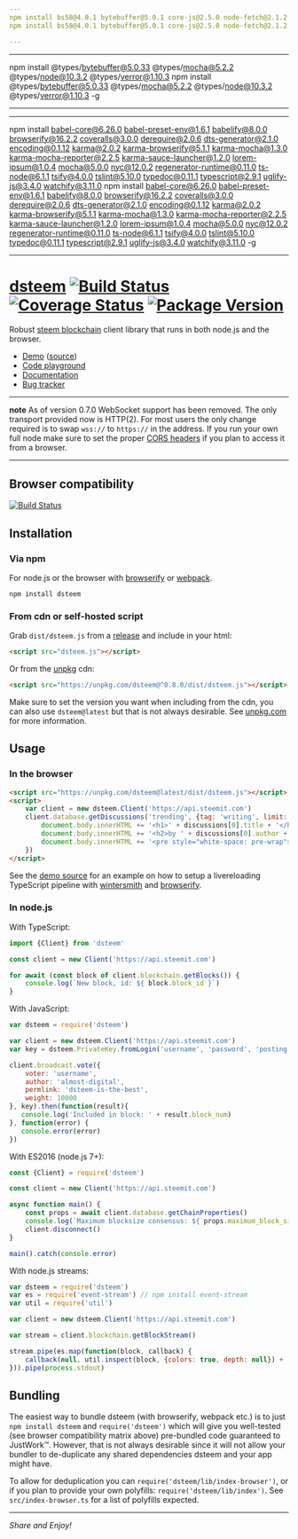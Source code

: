 ```yaml
---
npm install bs58@4.0.1 bytebuffer@5.0.1 core-js@2.5.0 node-fetch@2.1.2 secp256k1@3.3.1 verror@1.10.0 whatwg-fetch@2.0.3
npm install bs58@4.0.1 bytebuffer@5.0.1 core-js@2.5.0 node-fetch@2.1.2 secp256k1@3.3.1 verror@1.10.0 whatwg-fetch@2.0.3 -g   

---
```

---
npm install @types/bytebuffer@5.0.33 @types/mocha@5.2.2 @types/node@10.3.2 @types/verror@1.10.3
npm install @types/bytebuffer@5.0.33 @types/mocha@5.2.2 @types/node@10.3.2 @types/verror@1.10.3 -g   

---
---
npm install babel-core@6.26.0 babel-preset-env@1.6.1 babelify@8.0.0 browserify@16.2.2 coveralls@3.0.0 derequire@2.0.6 dts-generator@2.1.0 encoding@0.1.12 karma@2.0.2 karma-browserify@5.1.1 karma-mocha@1.3.0 karma-mocha-reporter@2.2.5 karma-sauce-launcher@1.2.0 lorem-ipsum@1.0.4 mocha@5.0.0 nyc@12.0.2 regenerator-runtime@0.11.0 ts-node@6.1.1 tsify@4.0.0 tslint@5.10.0 typedoc@0.11.1 typescript@2.9.1 uglify-js@3.4.0 watchify@3.11.0
npm install babel-core@6.26.0 babel-preset-env@1.6.1 babelify@8.0.0 browserify@16.2.2 coveralls@3.0.0 derequire@2.0.6 dts-generator@2.1.0 encoding@0.1.12 karma@2.0.2 karma-browserify@5.1.1 karma-mocha@1.3.0 karma-mocha-reporter@2.2.5 karma-sauce-launcher@1.2.0 lorem-ipsum@1.0.4 mocha@5.0.0 nyc@12.0.2 regenerator-runtime@0.11.0 ts-node@6.1.1 tsify@4.0.0 tslint@5.10.0 typedoc@0.11.1 typescript@2.9.1 uglify-js@3.4.0 watchify@3.11.0 -g

---




# [dsteem](https://github.com/jnordberg/dsteem) [![Build Status](https://img.shields.io/circleci/project/github/jnordberg/dsteem.svg?style=flat-square)](https://circleci.com/gh/jnordberg/workflows/dsteem) [![Coverage Status](https://img.shields.io/coveralls/jnordberg/dsteem.svg?style=flat-square)](https://coveralls.io/github/jnordberg/dsteem?branch=master) [![Package Version](https://img.shields.io/npm/v/dsteem.svg?style=flat-square)](https://www.npmjs.com/package/dsteem)

Robust [steem blockchain](https://steem.io) client library that runs in both node.js and the browser.

* [Demo](https://comments.steem.vc) ([source](https://github.com/jnordberg/dsteem/tree/master/examples/comment-feed))
* [Code playground](https://playground.steem.vc)
* [Documentation](https://jnordberg.github.io/dsteem/)
* [Bug tracker](https://github.com/jnordberg/dsteem/issues)

---

**note** As of version 0.7.0 WebSocket support has been removed. The only transport provided now is HTTP(2). For most users the only change required is to swap `wss://` to `https://` in the address. If you run your own full node make sure to set the proper [CORS headers](https://en.wikipedia.org/wiki/Cross-origin_resource_sharing) if you plan to access it from a browser.

---


Browser compatibility
---------------------

[![Build Status](https://saucelabs.com/browser-matrix/jnordberg-dsteem.svg)](https://saucelabs.com/open_sauce/user/jnordberg-dsteem)


Installation
------------

### Via npm

For node.js or the browser with [browserify](https://github.com/substack/node-browserify) or [webpack](https://github.com/webpack/webpack).

```
npm install dsteem
```

### From cdn or self-hosted script

Grab `dist/dsteem.js` from a [release](https://github.com/jnordberg/dsteem/releases) and include in your html:

```html
<script src="dsteem.js"></script>
```

Or from the [unpkg](https://unpkg.com) cdn:

```html
<script src="https://unpkg.com/dsteem@^0.8.0/dist/dsteem.js"></script>
```

Make sure to set the version you want when including from the cdn, you can also use `dsteem@latest` but that is not always desirable. See [unpkg.com](https://unpkg.com) for more information.


Usage
-----

### In the browser

```html
<script src="https://unpkg.com/dsteem@latest/dist/dsteem.js"></script>
<script>
    var client = new dsteem.Client('https://api.steemit.com')
    client.database.getDiscussions('trending', {tag: 'writing', limit: 1}).then(function(discussions){
        document.body.innerHTML += '<h1>' + discussions[0].title + '</h1>'
        document.body.innerHTML += '<h2>by ' + discussions[0].author + '</h2>'
        document.body.innerHTML += '<pre style="white-space: pre-wrap">' + discussions[0].body + '</pre>'
    })
</script>
```

See the [demo source](https://github.com/jnordberg/dsteem/tree/master/examples/comment-feed) for an example on how to setup a livereloading TypeScript pipeline with [wintersmith](https://github.com/jnordberg/wintersmith) and [browserify](https://github.com/substack/node-browserify).

### In node.js

With TypeScript:

```typescript
import {Client} from 'dsteem'

const client = new Client('https://api.steemit.com')

for await (const block of client.blockchain.getBlocks()) {
    console.log(`New block, id: ${ block.block_id }`)
}
```

With JavaScript:

```javascript
var dsteem = require('dsteem')

var client = new dsteem.Client('https://api.steemit.com')
var key = dsteem.PrivateKey.fromLogin('username', 'password', 'posting')

client.broadcast.vote({
    voter: 'username',
    author: 'almost-digital',
    permlink: 'dsteem-is-the-best',
    weight: 10000
}, key).then(function(result){
   console.log('Included in block: ' + result.block_num)
}, function(error) {
   console.error(error)
})
```

With ES2016 (node.js 7+):

```javascript
const {Client} = require('dsteem')

const client = new Client('https://api.steemit.com')

async function main() {
    const props = await client.database.getChainProperties()
    console.log(`Maximum blocksize consensus: ${ props.maximum_block_size } bytes`)
    client.disconnect()
}

main().catch(console.error)
```

With node.js streams:

```javascript
var dsteem = require('dsteem')
var es = require('event-stream') // npm install event-stream
var util = require('util')

var client = new dsteem.Client('https://api.steemit.com')

var stream = client.blockchain.getBlockStream()

stream.pipe(es.map(function(block, callback) {
    callback(null, util.inspect(block, {colors: true, depth: null}) + '\n')
})).pipe(process.stdout)
```


Bundling
--------

The easiest way to bundle dsteem (with browserify, webpack etc.) is to just `npm install dsteem` and `require('dsteem')` which will give you well-tested (see browser compatibility matrix above) pre-bundled code guaranteed to JustWork™. However, that is not always desirable since it will not allow your bundler to de-duplicate any shared dependencies dsteem and your app might have.

To allow for deduplication you can `require('dsteem/lib/index-browser')`, or if you plan to provide your own polyfills: `require('dsteem/lib/index')`. See `src/index-browser.ts` for a list of polyfills expected.

---

*Share and Enjoy!*
